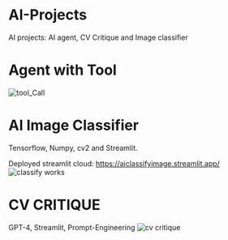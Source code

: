 # AI-Projects
AI projects: AI agent, CV Critique and Image classifier
# Agent with Tool
![tool_Call](https://github.com/user-attachments/assets/3a3efd80-856c-4452-84e9-7b677aa0869d)
# AI Image Classifier
Tensorflow, Numpy, cv2 and Streamlit.

Deployed streamlit cloud: https://aiclassifyimage.streamlit.app/
![classify works](https://github.com/user-attachments/assets/95b645ab-cadf-4f54-8918-80da1d76d5ac)

# CV CRITIQUE
GPT-4, Streamlit, Prompt-Engineering
![cv critique](https://github.com/user-attachments/assets/60034162-4556-436e-b2b3-1e7ed2e3caed)
